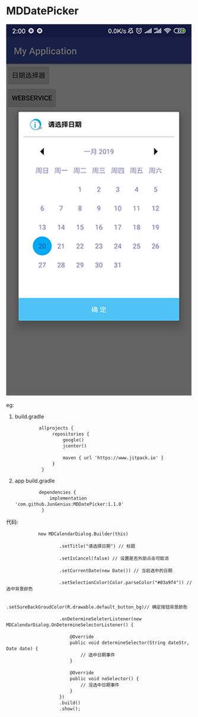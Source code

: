 # MDDatePicker


![image](https://github.com/JunGenius/MDDatePicker/blob/master/Calendar.png)


eg:

1. build.gradle

                allprojects {
                     repositories {
                         google()
                         jcenter()

                         maven { url 'https://www.jitpack.io' }
                     }
                 }


2. app  build.gradle

                dependencies {
                    implementation 'com.github.JunGenius:MDDatePicker:1.1.0'
                 }



代码:

 

                new MDCalendarDialog.Builder(this)
                
                        .setTitle("请选择日期") // 标题

                        .setIsCancel(false) // 设置是否外部点击可取消

                        .setCurrentDate(new Date()) // 当前选中的日期

                        .setSelectionColor(Color.parseColor("#03a9f4")) // 选中背景颜色

                        .setSureBackGroudColor(R.drawable.default_button_bg)// 确定按钮背景颜色

                        .onDetermineSeleterListener(new MDCalendarDialog.OnDetermineSelectorListener() {

                            @Override
                            public void determineSelector(String dateStr, Date date) {
                                // 选中日期事件
                            }

                            @Override
                            public void noSelector() {
                                // 没选中日期事件
                            }
                        })
                        .build()
                        .show();
